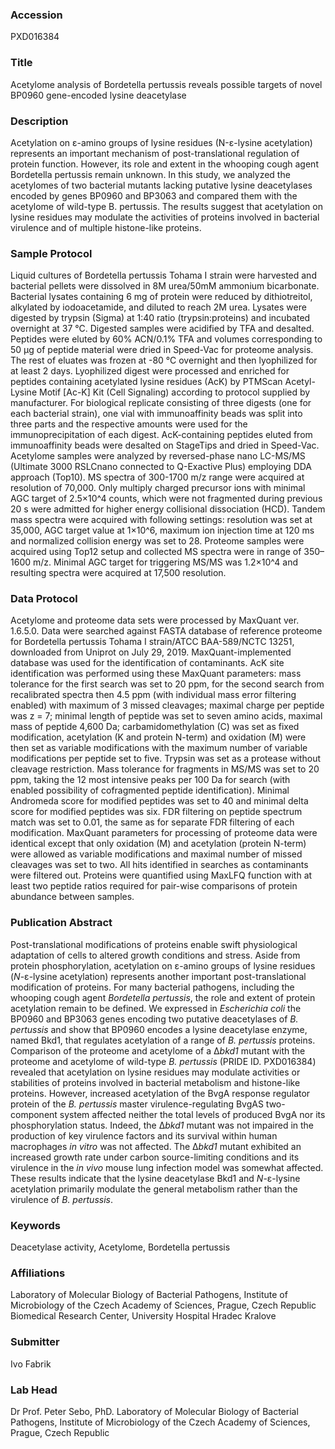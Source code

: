 ### Accession
PXD016384

### Title
Acetylome analysis of Bordetella pertussis reveals possible targets of novel BP0960 gene-encoded lysine deacetylase

### Description
Acetylation on ε-amino groups of lysine residues (N-ε-lysine acetylation) represents an important mechanism of post-translational regulation of protein function. However, its role and extent in the whooping cough agent Bordetella pertussis remain unknown. In this study, we analyzed the acetylomes of two bacterial mutants lacking putative lysine deacetylases encoded by genes BP0960 and BP3063 and compared them with the acetylome of wild-type B. pertussis. The results suggest that acetylation on lysine residues may modulate the activities of proteins involved in bacterial virulence and of multiple histone-like proteins.

### Sample Protocol
Liquid cultures of Bordetella pertussis Tohama I strain were harvested and bacterial pellets were dissolved in 8M urea/50mM ammonium bicarbonate. Bacterial lysates containing 6 mg of protein were reduced by dithiotreitol, alkylated by iodoacetamide, and diluted to reach 2M urea. Lysates were digested by trypsin (Sigma) at 1:40 ratio (trypsin:proteins) and incubated overnight at 37 °C. Digested samples were acidified by TFA and desalted. Peptides were eluted by 60% ACN/0.1% TFA and volumes corresponding to 50 µg of peptide material were dried in Speed-Vac for proteome analysis. The rest of eluates was frozen at -80 °C overnight and then lyophilized for at least 2 days. Lyophilized digest were processed and enriched for peptides containing acetylated lysine residues (AcK) by PTMScan Acetyl-Lysine Motif [Ac-K] Kit (Cell Signaling) according to protocol supplied by manufacturer. For biological replicate consisting of three digests (one for each bacterial strain), one vial with immunoaffinity beads was split into three parts and the respective amounts were used for the immunoprecipitation of each digest. AcK-containing peptides eluted from immunoaffinity beads were desalted on StageTips and dried in Speed-Vac. Acetylome samples were analyzed by reversed-phase nano LC-MS/MS (Ultimate 3000 RSLCnano connected to Q-Exactive Plus) employing DDA approach (Top10). MS spectra of 300-1700 m/z range were acquired at resolution of 70,000. Only multiply charged precursor ions with minimal AGC target of 2.5×10^4 counts, which were not fragmented during previous 20 s were admitted for higher energy collisional dissociation (HCD). Tandem mass spectra were acquired with following settings: resolution was set at 35,000, AGC target value at 1×10^6, maximum ion injection time at 120 ms and normalized collision energy was set to 28. Proteome samples were acquired using Top12 setup and collected MS spectra were in range of 350–1600 m/z. Minimal AGC target for triggering MS/MS was 1.2×10^4 and resulting spectra were acquired at 17,500 resolution.

### Data Protocol
Acetylome and proteome data sets were processed by MaxQuant ver. 1.6.5.0. Data were searched against FASTA database of reference proteome for Bordetella pertussis Tohama I strain/ATCC BAA-589/NCTC 13251, downloaded from Uniprot on July 29, 2019. MaxQuant-implemented database was used for the identification of contaminants. AcK site identification was performed using these MaxQuant parameters: mass tolerance for the first search was set to 20 ppm, for the second search from recalibrated spectra then 4.5 ppm (with individual mass error filtering enabled) with maximum of 3 missed cleavages; maximal charge per peptide was z = 7; minimal length of peptide was set to seven amino acids, maximal mass of peptide 4,600 Da; carbamidomethylation (C) was set as fixed modification, acetylation (K and protein N-term) and oxidation (M) were then set as variable modifications with the maximum number of variable modifications per peptide set to five. Trypsin was set as a protease without cleavage restriction. Mass tolerance for fragments in MS/MS was set to 20 ppm, taking the 12 most intensive peaks per 100 Da for search (with enabled possibility of cofragmented peptide identification). Minimal Andromeda score for modified peptides was set to 40 and minimal delta score for modified peptides was six. FDR filtering on peptide spectrum match was set to 0.01, the same as for separate FDR filtering of each modification. MaxQuant parameters for processing of proteome data were identical except that only oxidation (M) and acetylation (protein N-term) were allowed as variable modifications and maximal number of missed cleavages was set to two. All hits identified in searches as contaminants were filtered out. Proteins were quantified using MaxLFQ function with at least two peptide ratios required for pair-wise comparisons of protein abundance between samples.

### Publication Abstract
Post-translational modifications of proteins enable swift physiological adaptation of cells to altered growth conditions and stress. Aside from protein phosphorylation, acetylation on &#x3b5;-amino groups of lysine residues (<i>N</i>-&#x3b5;-lysine acetylation) represents another important post-translational modification of proteins. For many bacterial pathogens, including the whooping cough agent <i>Bordetella pertussis</i>, the role and extent of protein acetylation remain to be defined. We expressed in <i>Escherichia coli</i> the BP0960 and BP3063 genes encoding two putative deacetylases of <i>B. pertussis</i> and show that BP0960 encodes a lysine deacetylase enzyme, named Bkd1, that regulates acetylation of a range of <i>B. pertussis</i> proteins. Comparison of the proteome and acetylome of a &#x394;<i>bkd1</i> mutant with the proteome and acetylome of wild-type <i>B. pertussis</i> (PRIDE ID. PXD016384) revealed that acetylation on lysine residues may modulate activities or stabilities of proteins involved in bacterial metabolism and histone-like proteins. However, increased acetylation of the BvgA response regulator protein of the <i>B. pertussis</i> master virulence-regulating BvgAS two-component system affected neither the total levels of produced BvgA nor its phosphorylation status. Indeed, the &#x394;<i>bkd1</i> mutant was not impaired in the production of key virulence factors and its survival within human macrophages <i>in vitro</i> was not affected. The &#x394;<i>bkd1</i> mutant exhibited an increased growth rate under carbon source-limiting conditions and its virulence in the <i>in vivo</i> mouse lung infection model was somewhat affected. These results indicate that the lysine deacetylase Bkd1 and <i>N</i>-&#x3b5;-lysine acetylation primarily modulate the general metabolism rather than the virulence of <i>B. pertussis</i>.

### Keywords
Deacetylase activity, Acetylome, Bordetella pertussis

### Affiliations
Laboratory of Molecular Biology of Bacterial Pathogens, Institute of Microbiology of the Czech Academy of Sciences, Prague, Czech Republic
Biomedical Research Center, University Hospital Hradec Kralove

### Submitter
Ivo Fabrik

### Lab Head
Dr Prof. Peter Sebo, PhD.
Laboratory of Molecular Biology of Bacterial Pathogens, Institute of Microbiology of the Czech Academy of Sciences, Prague, Czech Republic


